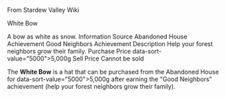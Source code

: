 From Stardew Valley Wiki

White Bow

A bow as white as snow. Information Source Abandoned House Achievement Good Neighbors Achievement Description Help your forest neighbors grow their family. Purchase Price data-sort-value="5000"&gt;5,000g Sell Price Cannot be sold

The **White Bow** is a hat that can be purchased from the Abandoned House for data-sort-value="5000"&gt;5,000g after earning the "Good Neighbors" achievement (help your forest neighbors grow their family).
